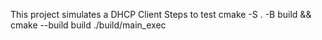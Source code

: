 This project simulates a DHCP Client
Steps to test
cmake -S . -B build && cmake --build build
./build/main_exec <your interface>